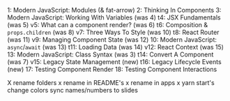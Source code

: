 1: Modern JavaScript: Modules (& fat-arrow)
2: Thinking In Components
3: Modern JavaScript: Working With Variables (was 4)
t4: JSX Fundamentals (was 5)
v5: What can a component render? (was 6)
t6: Composition & `props.children` (was 8)
v7: Three Ways To Style (was 10)
t8: React Router (was 11)
v9: Managing Component State (was 12)
10: Modern JavaScript: `async`/`await` (was 13)
t11: Loading Data (was 14)
v12: React Context (was 15)
13: Modern JavaScript: Class Syntax (was 3)
t14: Convert A Component (was 7)
v15: Legacy State Management (new)
t16: Legacy Lifecycle Events (new)
17: Testing Component Render
18: Testing Component Interactions

X rename folders
x rename in README's
x rename in apps
x yarn start's
change colors
sync names/numbers to slides
